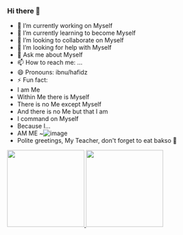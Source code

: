 ### Hi there 👋

- 🔭 I’m currently working on Myself
- 🌱 I’m currently learning to become Myself
- 👯 I’m looking to collaborate on Myself
- 🤔 I’m looking for help with Myself
- 💬 Ask me about Myself
- 📫 How to reach me: ...
- 😄 Pronouns: ibnu/hafidz
- ⚡ Fun fact:
- I am Me
- Within Me there is Myself
- There is no Me except Myself
- And there is no Me but that I am
- I command on Myself
- Because I...
- AM ME ~![image](https://github.com/Ibnucorp/Ibnucorp/assets/129638377/ed23080f-24d0-4597-9742-a91d198f810a)
- Polite greetings, My Teacher, don't forget to eat bakso 🍜
<!--
**Ibnucorp/Ibnucorp** is a ✨ _special_ ✨ repository because its `README.md` (this file) appears on your GitHub profile.

Here are some ideas to get you started:


-->

<p align="left">
<a href="https://github.com/gilangadhan">
  <img height="180em" src="https://github-readme-stats-eight-theta.vercel.app/api?username=gilangadhan&show_icons=true&theme=algolia&include_all_commits=true&count_private=true"/>
  <img height="180em" src="https://github-readme-stats-eight-theta.vercel.app/api/top-langs/?username=gilangadhan&layout=compact&langs_count=8&theme=algolia"/>
</a>
</p>
